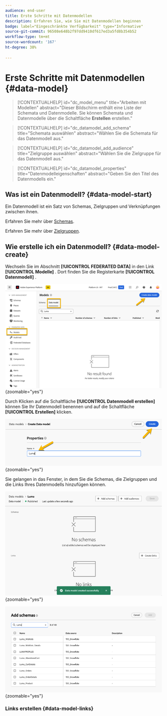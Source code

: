 ```yaml
---
audience: end-user
title: Erste Schritte mit Datenmodellen
description: Erfahren Sie, wie Sie mit Datenmodellen beginnen
badge: label="Eingeschränkte Verfügbarkeit" type="Informative"
source-git-commit: 96508e648b2f97dd9410df617ed3a5fd8b354b52
workflow-type: tm+mt
source-wordcount: '167'
ht-degree: 38%

---
```


# Erste Schritte mit Datenmodellen {#data-model}


>[!CONTEXTUALHELP]
>id="dc_model_menu"
>title="Arbeiten mit Modellen"
>abstract="Dieser Bildschirm enthält eine Liste der Schemata und Datenmodelle. Sie können Schemata und Datenmodelle über die Schaltfläche **Erstellen** erstellen."

>[!CONTEXTUALHELP]
>id="dc_datamodel_add_schema"
>title="Schemata auswählen"
>abstract="Wählen Sie die Schemata für das Datenmodell aus."


>[!CONTEXTUALHELP]
>id="dc_datamodel_add_audience"
>title="Zielgruppe auswählen"
>abstract="Wählen Sie die Zielgruppe für das Datenmodell aus."

>[!CONTEXTUALHELP]
>id="dc_datamodel_properties"
>title="Datenmodelleigenschaften"
>abstract="Geben Sie den Titel des Datenmodells ein."


## Was ist ein Datenmodell? {#data-model-start}

Ein Datenmodell ist ein Satz von Schemas, Zielgruppen und Verknüpfungen zwischen ihnen.

Erfahren Sie mehr über [Schemas](../customer/schemas.md).

Erfahren Sie mehr über [Zielgruppen](../customer/audiences.md).

## Wie erstelle ich ein Datenmodell? {#data-model-create}

Wechseln Sie im Abschnitt **[!UICONTROL FEDERATED DATA]** in den Link **[!UICONTROL Modelle]** . Dort finden Sie die Registerkarte **[!UICONTROL Datenmodell]** .

![](assets/datamodel_create.png){zoomable="yes"}

Durch Klicken auf die Schaltfläche **[!UICONTROL Datenmodell erstellen]** können Sie Ihr Datenmodell benennen und auf die Schaltfläche **[!UICONTROL Erstellen]** klicken.

![](assets/datamodel_name.png){zoomable="yes"}

Sie gelangen in das Fenster, in dem Sie die Schemas, die Zielgruppen und die Links Ihres Datenmodells hinzufügen können.

![](assets/datamodel_created.png){zoomable="yes"}

![](assets/datamodel_schemas.png){zoomable="yes"}

### Links erstellen {#data-model-links}

